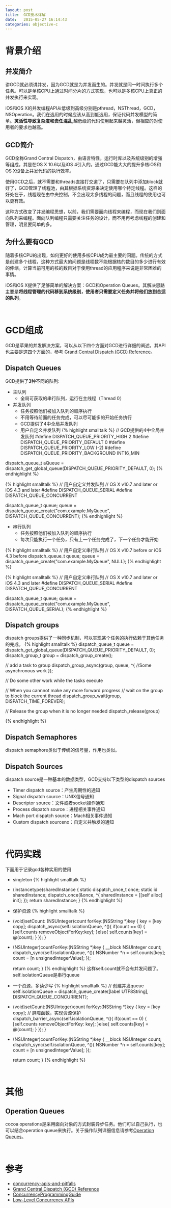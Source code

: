 ```yaml
---
layout: post
title:  GCD技术详解
date:   2015-05-27 16:14:43
categories: objective-c
---
```


# 背景介绍

## 并发简介

讲GCD就必须讲并发，因为GCD就是为并发而生的。并发就是同一时间执行多个任务。可以是单核CPU上通过时间分片的方式实现，也可以是多核CPU上真正的并发执行来实现。

iOS和OS X的并发编程API从低级到高级分别是pthread，NSThread，GCD，NSOperation。我们在选用的时候应该从高到低选用，保证代码并发模型的简单。**灵活性导致复杂度和责任混乱**,越低级的代码使用起来越灵活，但相应的对使用者的要求也越高。

## GCD简介

GCD全称Grand Central Dispatch，由语言特性，运行时库以及系统级别的增强等组成，其是在OS X 10.6以及iOS 4引入的。通过GCD能大大的提升多核iOS和OS X设备上并发代码的执行效率。

使用GCD之后，就不需要和threads直接打交道了，只需要在队列中添加block就好了，GCD管理了线程池，由其根据系统资源来决定使用哪个特定线程。这样的好处在于，线程现在由中央控制，不会出现太多线程的问题，而且线程的使用也可以更有效。

这种方式改变了并发编程思想，以前，我们需要面向线程来编程，而现在我们则面向队列来编程。面向队列编程只需要关注任务的设计，而不用再考虑线程的创建和管理，明显要简单的多。

## 为什么要有GCD

随着多核CPU的出现，如何更好的使用多核CPU成为最主要的问题。传统的方式是创建多个线程，这种方式最大的问题是线程数不能根据核的数目的多少进行有效的伸缩。计算当前可用的核的数目对于使用thread的应用程序来说是非常困难的事情。

iOS和OS X提供了足够简单的解决方案：GCD和Operation Queues。其解决思路主要是**将线程管理的代码移到系统级别，使用者只需要定义任务并将他们放到合适的队列**。

<br>

# GCD组成
GCD是苹果的并发解决方案，可以从以下四个方面对GCD进行详细的阐述，其API也主要是这四个方面的，参考 [Grand Central Dispatch (GCD) Reference](https://developer.apple.com/library/mac/documentation/Performance/Reference/GCD_libdispatch_Ref/index.html)。

## Dispatch Queues
GCD提供了**3**种不同的队列:

+ 主队列
	- 全局可获取的串行队列，运行在主线程（Thread 0）
+ 并发队列
	- 任务按照他们被加入队列的顺序执行
	- 不用等待前面的任务完成，可以尽可能多的开始任务执行
	- GCD提供了4中全局并发队列
	- 用户自定义并发队列
{% highlight smalltalk %}
// GCD提供的4中全局并发队列
 #define DISPATCH_QUEUE_PRIORITY_HIGH        2
 #define DISPATCH_QUEUE_PRIORITY_DEFAULT     0
 #define DISPATCH_QUEUE_PRIORITY_LOW         (-2)
 #define DISPATCH_QUEUE_PRIORITY_BACKGROUND  INT16_MIN

dispatch_queue_t aQueue = dispatch_get_global_queue(DISPATCH_QUEUE_PRIORITY_DEFAULT, 0);
{% endhighlight %}

{% highlight smalltalk %}
// 用户自定义并发队列
// OS X v10.7 and later or iOS 4.3 and later
 #define DISPATCH_QUEUE_SERIAL 
 #define DISPATCH_QUEUE_CONCURRENT
	
dispatch_queue_t queue;
queue = dispatch_queue_create("com.example.MyQueue", DISPATCH_QUEUE_CONCURRENT);
{% endhighlight %}	

+ 串行队列
	- 任务按照他们被加入队列的顺序执行
	- 每次只能执行一个任务，只有上一个任务完成了，下一个任务才能开始

{% highlight smalltalk %}
// 用户自定义串行队列
// OS X v10.7 before or iOS 4.3 before
dispatch_queue_t queue;
queue = dispatch_queue_create("com.example.MyQueue", NULL);
{% endhighlight %}

{% highlight smalltalk %}
// 用户自定义串行队列
// OS X v10.7 and later or iOS 4.3 and later
 #define DISPATCH_QUEUE_SERIAL 
 #define DISPATCH_QUEUE_CONCURRENT

dispatch_queue_t queue;
queue = dispatch_queue_create("com.example.MyQueue", DISPATCH_QUEUE_SERIAL);
{% endhighlight %}

## Dispatch groups
dispatch groups提供了一种同步机制，可以实现某个任务的执行依赖于其他任务的完成。
{% highlight smalltalk %}
dispatch_queue_t queue = dispatch_get_global_queue(DISPATCH_QUEUE_PRIORITY_DEFAULT, 0);
dispatch_group_t group = dispatch_group_create();

// add a task to group
dispatch_group_async(group, queue, ^{
	//Some asynchronous work
});

// Do some other work while the tasks execute

// When you cannnot make any more forward progress
// wait on the group to block the current thread
dispatch_group_wait(group, DISPATCH_TIME_FOREVER);

// Release the group when it is no longer needed
dispatch_release(group)

{% endhighlight %}

## Dispatch Semaphores
dispatch semaphore类似于传统的信号量，作用也类似。

## Dispatch Sources
dispatch source是一种基本的数据类型，GCD支持以下类型的dispatch sources

+ Timer dispatch source：产生周期性的通知
+ Signal dispatch source：UNIX信号通知
+ Descriptor source：文件或者socket操作通知
+ Process dispatch source：进程相关事件通知
+ Mach port dispatch source：Mach相关事件通知
+ Custom dispatch sourceno：自定义并触发的通知


<br>

# 代码实践
下面用于记录gcd各种实用的使用

+ singleton
{% highlight smalltalk %}
+ (instancetype)sharedInstance
{
    static dispatch_once_t once;
    static id sharedInstance;
    dispatch_once(&once, ^{
        sharedInstance = [[self alloc] init];
    });
    return sharedInstance;
}
{% endhighlight %}

+ 保护资源
{% highlight smalltalk %}
- (void)setCount: (NSUInteger)count forKey:(NSString *)key
{
	key = [key copy];
	dispatch_async(self.isolationQueue, ^(){
		if(count == 0) {
			[self.counts removeObjectForKey:key];
		}else{
			self.counts[key] = @(count);
		}
	}); 
}

- (NSUInteger)countForKey:(NSString *)key
{
	__block NSUInteger count;
	dispatch_sync(self.isolationQueue, ^(){
		NSNumber *n = self.counts[key];
		count = [n unsignedIntegerValue];
	});

	return count;
}
{% endhighlight %}
这样self.count就不会有并发问题了。self.isolationQueue是串行queue

+ 一个资源，多读少写
{% highlight smalltalk %}
// 创建并发queue
self.isolationQueue = dispatch_queue_create([label UTF8String], DISPATCH_QUEUE_CONCURRENT);

- (void)setCount:(NSUInteger)count forKey:(NSString *)key
{
	key = [key copy];
	// 屏障函数，实现资源保护
	dispatch_barrier_async(self.isolationQueue, ^(){
		if(count == 0) {
			[self.counts removeObjectForKey: key];
		}else{
			self.counts[key] = @(count);
		}
	});
}

- (NSUInteger)countForKey:(NSString *)key
{
	__block NSUInteger count;
	dispatch_sync(self.isolationQueue, ^(){
		NSNumber *n = self.counts[key];
		count = [n unsignedIntegerValue];
	});

	return count;
}
{% endhighlight %}

<br>

# 其他

## Operation Queues
cocoa operations是采用面向对象的方式封装异步任务。他们可以自己执行，也可以结合operation queue来执行。关于操作队列详细信息请参考[Operation Queues](https://developer.apple.com/library/mac/documentation/General/Conceptual/ConcurrencyProgrammingGuide/OperationObjects/OperationObjects.html)。

<br>

# 参考

* [concurrency-apis-and-pitfalls](http://www.objc.io/issue-2/concurrency-apis-and-pitfalls.html)
* [Grand Central Dispatch (GCD) Reference](https://developer.apple.com/library/mac/documentation/Performance/Reference/GCD_libdispatch_Ref/index.html)
* [ConcurrencyProgrammingGuide](https://developer.apple.com/library/mac/documentation/General/Conceptual/ConcurrencyProgrammingGuide/Introduction/Introduction.html#//apple_ref/doc/uid/TP40008091)
* [Low-Level Concurrency APIs](http://www.objc.io/issue-2/low-level-concurrency-apis.html)

